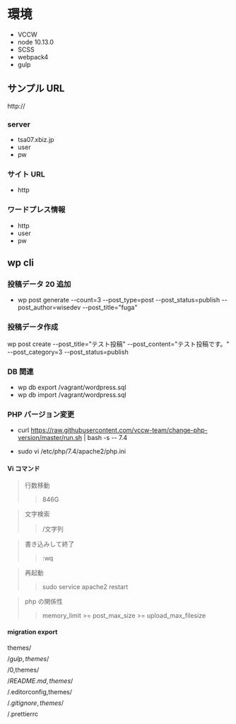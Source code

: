 # 環境

- VCCW
- node 10.13.0
- SCSS
- webpack4
- gulp

## サンプル URL

http://

### server

- tsa07.xbiz.jp
- user
- pw

### サイト URL

- http

### ワードプレス情報

- http
- user
- pw

## wp cli

### 投稿データ 20 追加

- wp post generate --count=3 --post_type=post --post_status=publish --post_author=wisedev --post_title="fuga"

### 投稿データ作成

wp post create --post_title="テスト投稿" --post_content="テスト投稿です。" --post_category=3 --post_status=publish

### DB 関連

- wp db export /vagrant/wordpress.sql
- wp db import /vagrant/wordpress.sql

### PHP バージョン変更

- curl https://raw.githubusercontent.com/vccw-team/change-php-version/master/run.sh | bash -s -- 7.4

- sudo vi /etc/php/7.4/apache2/php.ini

#### Vi コマンド

> 行数移動
>
> > 846G

> 文字検索
>
> > /文字列

> 書き込みして終了
>
> > :wq

> 再起動
>
> > sudo service apache2 restart

> php の関係性
>
> > memory_limit >= post_max_size >= upload_max_filesize

#### migration export

themes/$$$$$/gulp,themes/$$$$$/0,themes/$$$$$/README.md,themes/$$$$$/.editorconfig,themes/$$$$$/.gitignore,themes/$$$$$/.prettierrc
